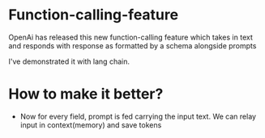 # Function-calling-feature

OpenAi has released this new function-calling feature
which takes in text and responds with response as formatted by a schema
alongside prompts

I've demonstrated it with lang chain.

# How to make it better?

- Now for every field, prompt is fed carrying the input text. We can relay input in context(memory) and save tokens
